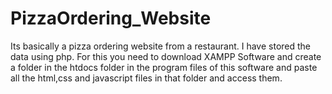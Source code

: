 # PizzaOrdering_Website
Its basically a pizza ordering website from a restaurant.
I have stored the data using php. For this you need to download XAMPP Software and create a folder in the htdocs folder in the program files of this software and paste all the html,css and javascript files in that folder and access them.
